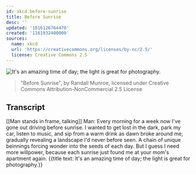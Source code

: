 ```yaml
---
id: xkcd.before-sunrise
title: Before Sunrise
desc: ''
updated: '1616126764470'
created: '1161932400000'
sources:
  name: xkcd
  url: 'https://creativecommons.org/licenses/by-nc/2.5/'
  license: Creative Commons 2.5
---
```

![It's an amazing time of day; the light is great for photography.](https://imgs.xkcd.com/comics/before_sunrise.png)
> "Before Sunrise", by Randall Munroe, licensed under Creative Commons Attribution-NonCommercial 2.5 License

## Transcript
[[Man stands in frame, talking]]
Man: Every morning for a week now I've gone out driving before sunrise.
I wanted to get lost in the dark, park my car, listen to music, and sip from a warm drink as dawn broke around me, gradually revealing a landscape I'd never before seen.  A chain of unique beinnings forcing wonder into the seeds of each day.
But I guess I need more willpower, because each sunrise just found me at your mom's apartment again.
{{title text: It's an amazing time of day; the light is great for photography.}}
